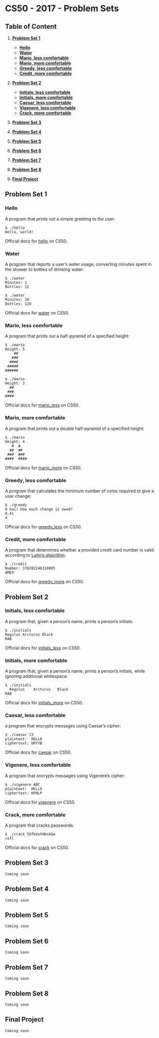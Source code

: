 # CS50 -  2017 - Problem Sets

## Table of Content
1. **[Problem Set 1](#problem-set-1)**
    * **[Hello](#hello)**
    * **[Water](#water)**
    * **[Mario, less comfortable](#mario-less-comfortable)**
    * **[Mario, more comfortable](#mario-more-comfortable)**
    * **[Greedy, less comfortable](#greedy-less-comfortable)**
    * **[Credit, more comfortable](#greedy-more-comfortable)**

2. **[Problem Set 2](#problem-set-2)**
    * **[Initials, less comfortable](#initials-less-comfortable)**
    * **[Initials, more comfortable](#initials-more-comfortable)**
    * **[Caesar, less comfortable](#caesar-less-comfortable)**
    * **[Vigenere, less comfortable](#vigenere-less-comfortable)**
    * **[Crack, more comfortable](#crack-more-comfortable)**

3. **[Problem Set 3](#problem-set3)**

4. **[Problem Set 4](#problem-set4)**

5. **[Problem Set 5](#problem-set5)**

6. **[Problem Set 6](#problem-set6)**

7. **[Problem Set 7](#problem-set7)**

8. **[Problem Set 8](#problem-set8)**

9. **[Final Project](#final-project)**

## Problem Set 1

### Hello

A program that prints out a simple greeting to the user:

```
$ ./hello
Hello, world!
```

Official docs for [hello](http://docs.cs50.net/problems/hello/hello.html) on CS50.


###  Water

A program that reports a user’s water usage, converting minutes spent in the shower to bottles of drinking water:

```
$ ./water
Minutes: 1
Bottles: 12
```
```
$ ./water
Minutes: 10
Bottles: 120
```

Official docs for [water](http://docs.cs50.net/problems/water/water.html) on CS50.

###  Mario, less comfortable

A program that prints out a half-pyramid of a specified height:

```
$ ./mario
Height: 5
    ##
   ###
  ####
 #####
######
```

```
$ ./mario
Height: 3
  ##
 ###
####
```

Official docs for [mario_less](http://docs.cs50.net/problems/mario/less/mario.html) on CS50.

###  Mario, more comfortable

A program that prints out a double half-pyramid of a specified height:

```
$ ./mario
Height: 4
   #  #
  ##  ##
 ###  ###
####  ####
```

Official docs for [mario_more](http://docs.cs50.net/problems/mario/more/mario.html) on CS50.

###  Greedy, less comfortable

A program that calculates the minimum number of coins required to give a user change:

```
$ ./greedy
O hai! How much change is owed?
0.41
4
```

Official docs for [greedy_less](http://docs.cs50.net/problems/greedy/greedy.html) on CS50.

### Credit, more comfortable

A program that determines whether a provided credit card number is valid according to [Luhn’s algorithm](https://en.wikipedia.org/wiki/Luhn_algorithm):

```
$ ./credit
Number: 378282246310005
AMEX
```

Official docs for [greedy_more](http://docs.cs50.net/problems/credit/credit.html) on CS50.


## Problem Set 2

###  Initials, less comfortable

A program that, given a person’s name, prints a person’s initials:

```
$ ./initials
Regulus Arcturus Black
RAB
```

Official docs for [initials_less](http://docs.cs50.net/problems/initials/less/initials.html) on CS50.

###  Initials, more comfortable

A program that, given a person’s name, prints a person’s initials, while ignoring additional whitespace:

```
$ ./initials
  Regulus    Arcturus   Black
RAB
```

Official docs for [initials_more](http://docs.cs50.net/problems/initials/more/initials.html) on CS50.

### Caesar, less comfortable

a program that encrypts messages using Caesar’s cipher:

```
$ ./caesar 13
plaintext:  HELLO
ciphertext: URYYB
```

Official docs for [caesar](http://docs.cs50.net/problems/caesar/caesar.html) on CS50.

###  Vigenere, less comfortable

A program that encrypts messages using Vigenère’s cipher:

```
$ ./vigenere ABC
plaintext:  HELLO
ciphertext: HFNLP
```

Official docs for [vigenere](http://docs.cs50.net/problems/vigenere/vigenere.html) on CS50.

###  Crack, more comfortable

A program that cracks passwords:

```
$ ./crack 50fkUxYHbnXGw
rofl
```

Official docs for [crack](http://docs.cs50.net/problems/crack/crack.html) on CS50.

## Problem Set 3
`Coming soon`

## Problem Set 4
`Coming soon`

## Problem Set 5
`Coming soon`

## Problem Set 6
`Coming soon`

## Problem Set 7
`Coming soon`

## Problem Set 8
`Coming soon`

## Final Project
`Coming soon`